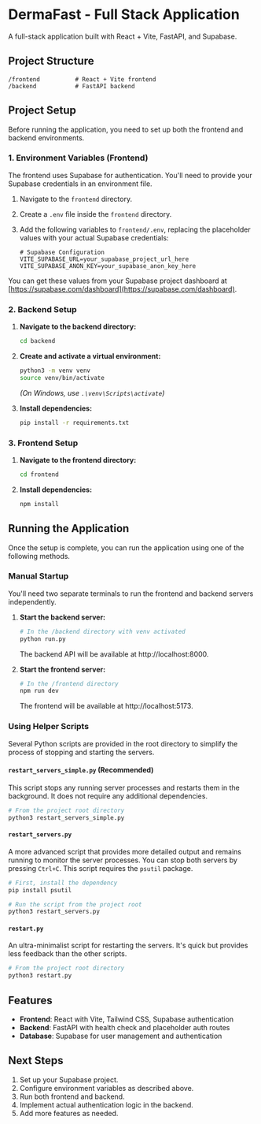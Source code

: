 # DermaFast - Full Stack Application

A full-stack application built with React + Vite, FastAPI, and Supabase.

## Project Structure

```
/frontend          # React + Vite frontend
/backend           # FastAPI backend
```

## Project Setup

Before running the application, you need to set up both the frontend and backend environments.

### 1. Environment Variables (Frontend)

The frontend uses Supabase for authentication. You'll need to provide your Supabase credentials in an environment file.

1.  Navigate to the `frontend` directory.
2.  Create a `.env` file inside the `frontend` directory.
3.  Add the following variables to `frontend/.env`, replacing the placeholder values with your actual Supabase credentials:

    ```env
    # Supabase Configuration
    VITE_SUPABASE_URL=your_supabase_project_url_here
    VITE_SUPABASE_ANON_KEY=your_supabase_anon_key_here
    ```

You can get these values from your Supabase project dashboard at [https://supabase.com/dashboard](https://supabase.com/dashboard).

### 2. Backend Setup

1.  **Navigate to the backend directory:**
    ```bash
    cd backend
    ```

2.  **Create and activate a virtual environment:**
    ```bash
    python3 -m venv venv
    source venv/bin/activate
    ```
    *(On Windows, use `.\venv\Scripts\activate`)*

3.  **Install dependencies:**
    ```bash
    pip install -r requirements.txt
    ```

### 3. Frontend Setup

1.  **Navigate to the frontend directory:**
    ```bash
    cd frontend
    ```

2.  **Install dependencies:**
    ```bash
    npm install
    ```

## Running the Application

Once the setup is complete, you can run the application using one of the following methods.

### Manual Startup

You'll need two separate terminals to run the frontend and backend servers independently.

1.  **Start the backend server:**
    ```bash
    # In the /backend directory with venv activated
    python run.py
    ```
    The backend API will be available at http://localhost:8000.

2.  **Start the frontend server:**
    ```bash
    # In the /frontend directory
    npm run dev
    ```
    The frontend will be available at http://localhost:5173.

### Using Helper Scripts

Several Python scripts are provided in the root directory to simplify the process of stopping and starting the servers.

#### `restart_servers_simple.py` (Recommended)

This script stops any running server processes and restarts them in the background. It does not require any additional dependencies.

```bash
# From the project root directory
python3 restart_servers_simple.py
```

#### `restart_servers.py`

A more advanced script that provides more detailed output and remains running to monitor the server processes. You can stop both servers by pressing `Ctrl+C`. This script requires the `psutil` package.

```bash
# First, install the dependency
pip install psutil

# Run the script from the project root
python3 restart_servers.py
```

#### `restart.py`

An ultra-minimalist script for restarting the servers. It's quick but provides less feedback than the other scripts.

```bash
# From the project root directory
python3 restart.py
```

## Features

- **Frontend**: React with Vite, Tailwind CSS, Supabase authentication
- **Backend**: FastAPI with health check and placeholder auth routes
- **Database**: Supabase for user management and authentication

## Next Steps

1.  Set up your Supabase project.
2.  Configure environment variables as described above.
3.  Run both frontend and backend.
4.  Implement actual authentication logic in the backend.
5.  Add more features as needed.
